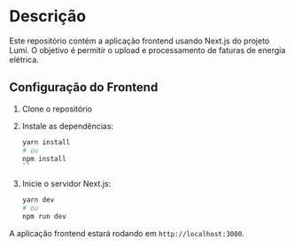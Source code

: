 # Descrição

Este repositório contém a aplicação frontend usando Next.js do projeto Lumi. O objetivo é permitir o upload e processamento de faturas de energia elétrica.


## Configuração do Frontend

1. Clone o repositório

2. Instale as dependências:

    ```bash
    yarn install
    # ou
    npm install
    ``

3. Inicie o servidor Next.js:

    ```bash
    yarn dev
    # ou
    npm run dev
    ```

A aplicação frontend estará rodando em `http://localhost:3000`.





